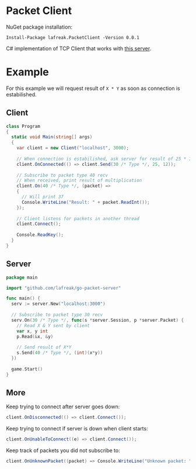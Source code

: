 # Packet Client
NuGet package installation:
```
Install-Package lafreak.PacketClient -Version 0.0.1 
```

C# implementation of TCP Client that works with [this server](https://github.com/lafreak/go-packet-server).

# Example
For this example we will request result of `X * Y` as soon as connection is estabilished.
## Client
``` cs
class Program
{
  static void Main(string[] args)
  {
    var client = new Client("localhost", 3000);
    
    // When connection is estabilished, ask server for result of 25 * 12 using packet type 30
    client.OnConnected(() => client.Send(30 /* Type */, 25, 12));
    
    // Subscribe to packet type 40 recv
    // When received, print result of multiplication
    client.On(40 /* Type */, (packet) =>
    {
      // Will print 37
      Console.WriteLine("Result: " + packet.ReadInt());
    });
    
    // Client listens for packets in another thread
    client.Connect();
    
    Console.ReadKey();
  }
}
```
## Server
``` go
package main

import "github.com/lafreak/go-packet-server"

func main() {
  serv := server.New("localhost:3000")
  
  // Subscribe to packet type 30 recv
  serv.On(30 /* Type */, func(s *server.Session, p *server.Packet) {
    // Read X & Y sent by client
    var x, y int
    p.Read(&x, &y)
    
    // Send result of X*Y
    s.Send(40 /* Type */, (int)(x*y))
  })
  
  game.Start()
}
```

## More
Keep trying to connect after server goes down:
``` cs
client.OnDisconnected(() => client.Connect());
```
Keep trying to connect if server is down when client starts:
``` cs
client.OnUnableToConnect((e) => client.Connect());
```
Keep track of packets you did not subscribe to:
``` cs
client.OnUnknownPacket((packet) => Console.WriteLine("Unknown packet: " + packet.Type));
```
